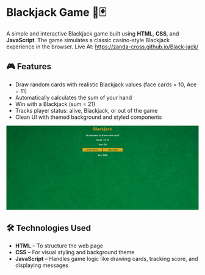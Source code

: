 # Blackjack Game 🎲🃏

A simple and interactive Blackjack game built using **HTML**, **CSS**, and **JavaScript**. The game simulates a classic casino-style Blackjack experience in the browser.
Live At: https://zanda-cross.github.io/Black-jack/

## 🎮 Features

- Draw random cards with realistic Blackjack values (face cards = 10, Ace = 11)
- Automatically calculates the sum of your hand
- Win with a Blackjack (sum = 21)
- Tracks player status: alive, Blackjack, or out of the game
- Clean UI with themed background and styled components

![image alt](https://github.com/zanda-cross/Black-jack/blob/main/images/Blackjack.png?raw=true)

## 🛠️ Technologies Used

- **HTML** – To structure the web page
- **CSS** – For visual styling and background theme
- **JavaScript** – Handles game logic like drawing cards, tracking score, and displaying messages

